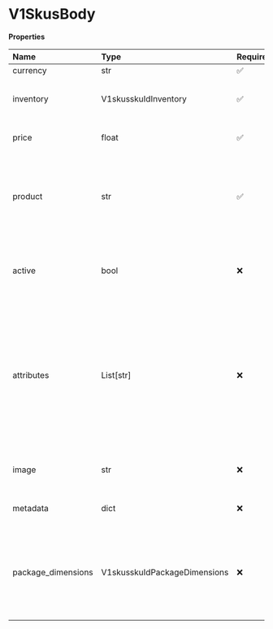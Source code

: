 # V1SkusBody

**Properties**

| Name               | Type                         | Required | Description                                                                                                                                                 |
| :----------------- | :--------------------------- | :------- | :---------------------------------------------------------------------------------------------------------------------------------------------------------- |
| currency           | str                          | ✅       |                                                                                                                                                             |
| inventory          | V1skusskuIdInventory         | ✅       | inventory object {quantity, type, value}                                                                                                                    |
| price              | float                        | ✅       | The amount of the price. Decimal.                                                                                                                           |
| product            | str                          | ✅       | ID of the product that this SKU relates to. The type field of the product must be set to goods.                                                             |
| active             | bool                         | ❌       | Indicates whether the product is currently available for purchase.                                                                                          |
| attributes         | List[str]                    | ❌       | Array of alphanumeric key-value pairs defined by the merchant. Each key must match a string in the "attributes" list of the corresponding "product" object. |
| image              | str                          | ❌       | URL of image associated with the product.                                                                                                                   |
| metadata           | dict                         | ❌       | A JSON object defined by the client.                                                                                                                        |
| package_dimensions | V1skusskuIdPackageDimensions | ❌       | Physical attributes of the SKU item. Object containing the following fields - height, length, weight, width                                                 |
